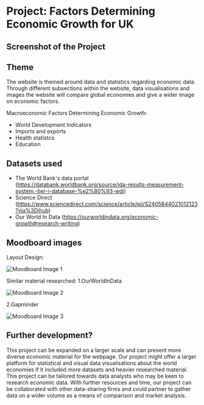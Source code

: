 # Project: Factors Determining ​Economic Growth for UK 

## Screenshot of the Project


## Theme
The website is themed around data and statistics regarding economic data. Through different subsections within the website, data visualisations and images the website will compare global economies and give a wider image on economic factors.
 
Macroeconomic Factors Determining ​Economic Growth:
- World Development Indicators
- Imports and exports
- Health statistcs
- Education

## Datasets used

- The World Bank's data portal (https://databank.worldbank.org/source/ida-results-measurement-system,-tier-i-database-%e2%80%93-wdi)
- Science Direct (https://www.sciencedirect.com/science/article/pii/S2405844021012123?via%3Dihub)
- Our World In Data (https://ourworldindata.org/economic-growth#research-writing)

## Moodboard images
Layout Design:

![Moodboard Image 1]()

Similar material researched:
1.OurWorldInData

![Moodboard Image 2](https://github.com/panosleontsinis/MA2806-Economic-Growth-2411209-2403156-2401374/blob/main/our.JPG?raw=true)

2.Gapminder

![Moodboard Image 3](https://github.com/panosleontsinis/MA2806-Economic-Growth-2411209-2403156-2401374/blob/main/gap.JPG?raw=true)

## Further development?
This project can be expanded on a larger scale and can present more diverse economic material for the webpage. Our project might offer a larger platform for statistical and visual data visualisations about the world economies if it included more datasets and heavier researched material. This project can be tailored towards data analysts who may be keen to research economic data. With further resources and time, our project can be collaborated with other data-sharing firms and could partner to gather data on a wider volume as a means of comparison and market analysis.
